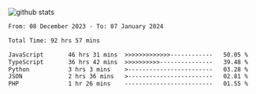 
![github stats](https://github-readme-stats.vercel.app/api?username=realmahd1&show_icons=true&theme=codeSTACKr&hide_rank=true&count_private=true)

<!--START_SECTION:waka-->

```txt
From: 08 December 2023 - To: 07 January 2024

Total Time: 92 hrs 57 mins

JavaScript       46 hrs 31 mins  >>>>>>>>>>>>>------------   50.05 %
TypeScript       36 hrs 42 mins  >>>>>>>>>>---------------   39.48 %
Python           3 hrs 3 mins    >------------------------   03.28 %
JSON             2 hrs 36 mins   >------------------------   02.81 %
PHP              1 hr 26 mins    -------------------------   01.55 %
```

<!--END_SECTION:waka-->
